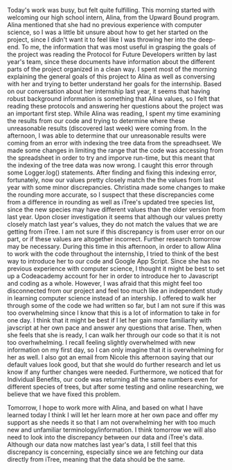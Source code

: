 Today's work was busy, but felt quite fulfilling. This morning started with welcoming our high school intern, Alina, from the Upward Bound program. Alina mentioned that she had no previous experience with computer science, so I was a little bit unsure about how to get her started on the project, since I didn't want it to feel like I was throwing her into the deep-end. To me, the information that was most useful in grasping the goals of the project was reading the Protocol for Future Developers written by last year's team, since these documents have information about the different parts of the project organized in a clean way. I spent most of the morning explaining the general goals of this project to Alina as well as conversing with her and trying to better understand her goals for the internship. Based on our conversation about her internship last year, it seems that having robust background information is something that Alina values, so I felt that reading these protocols and answering her questions about the project was an important first step.
While Alina was reading, I spent my time examining the results from our code and trying to determine where these unreasonable results (discovered last week) were coming from.
In the afternoon, I was able to determine that our unreasonable results were coming from an error with indexing the tree data from the spreadhseet. We made some changes in limiting the range that the code was accessing from the spreadsheet in order to try and imporve run-time, but this meant that the indexing of the tree data was now wrong. I caught this error through some Logger.log() statements. After finding and fixing this indexing error, fortunately, now our values pretty closely match the the values from last year with some minor discrepancies. Christina made some changes to make the rounding more accurate, so I suspect that these discrepancies come from a difference in rounding as well as iTree's updated tree species list, since the new species may have different values than the older version from last year.
Upon closer investigation it seems that although our values pretty closely match last year's values, they do not match the values that we are getting from iTree. I am not sure if this discrepancy is from user error on our part, or if these values are altogether incorrect. Further research tomorrow may be necessary.
During this time in this afternoon, in order to allow Alina to work with the code throughout the internship, I tried to think of the best way to introduce her to our code and Google App Script. Since she has no previous experience with computer science, I thought it might be best to set up a Codeacademy account for her in order to introduce her to Javascript and coding as a whole. However, I was afraid that this might feel too disconnected from our project and feel too much like an independent study in learning computer science instead of an intership. I offered to walk her through some of the code we had written so far, but I am not sure if this was too overwhelming since I know that this is a lot of information to take in for one day. I think that it might be best if I let her gain more familiarity with javscript at her own pace and answer any questions that arise. Then, when she feels that she is ready, I can walk her through our code so that it is not too overhwhelming. I recall feeling slightly overwhelmed with new information on my first day, so I can only imagine that it is overwhelming for her as well.
I also got an email from Nicole this afternoon saying that our default values look good, but that she would do further research and let us know if any further changes were needed. Furthermore, we noticed that for Individual Benefits, our code was returning all the same numbers even for different species of trees, but after some testing and online researching, we believe that we have fixed this problem.

Tomorrow, I hope to work more with Alina, and based on what I have learned today I think I will let her learn more at her own pace and offer my support as she needs it so that I am not overwhelming her with too much new and unfamiliar terminology/information. I think tomorrow we will also need to look into the discrepancy between our data and iTree's data. Although our data now matches last year's data, I still feel that this discrepancy is concerning, especially since we are fetching our data directly from iTree, meaning that the data should be the same. 
